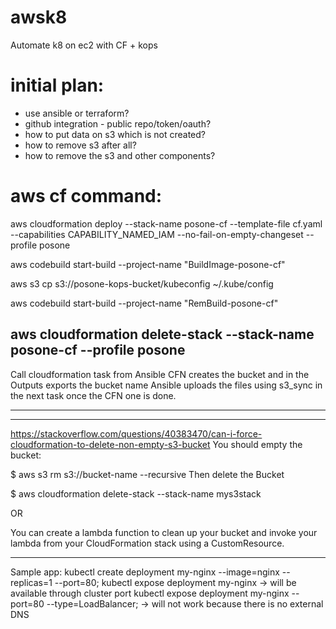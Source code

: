 # awsk8
Automate k8 on ec2 with CF + kops

# initial plan:
- use ansible or terraform?
- github integration - public repo/token/oauth?
- how to put data on s3 which is not created?
- how to remove s3 after all?
- how to remove the s3 and other components?

# aws cf command:
aws cloudformation deploy --stack-name posone-cf --template-file cf.yaml --capabilities CAPABILITY_NAMED_IAM --no-fail-on-empty-changeset --profile posone

aws codebuild start-build --project-name "BuildImage-posone-cf" 

aws s3 cp s3://posone-kops-bucket/kubeconfig ~/.kube/config

aws codebuild start-build --project-name "RemBuild-posone-cf" 

aws cloudformation delete-stack --stack-name posone-cf  --profile posone
-------
Call cloudformation task from Ansible
CFN creates the bucket and in the Outputs exports the bucket name
Ansible uploads the files using s3_sync in the next task once the CFN one is done.

-------

-------
https://stackoverflow.com/questions/40383470/can-i-force-cloudformation-to-delete-non-empty-s3-bucket
You should empty the bucket:

$ aws s3 rm s3://bucket-name --recursive
Then delete the Bucket

$ aws cloudformation delete-stack --stack-name mys3stack

OR

You can create a lambda function to clean up your bucket and invoke your lambda from your CloudFormation stack using a CustomResource.

-------

Sample app:
kubectl create deployment my-nginx --image=nginx --replicas=1 --port=80;
kubectl expose deployment my-nginx -> will be available through cluster port 
kubectl expose deployment my-nginx --port=80 --type=LoadBalancer; -> will not work because there is no external DNS